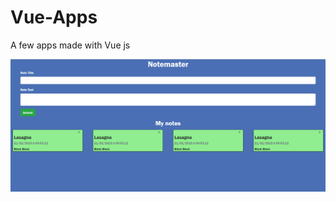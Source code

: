 # Vue-Apps
A few apps made with Vue js

![alt text](https://github.com/Rafik-Belkadi/Vue-Apps/blob/master/Applications/Screenshots/Notemaster.png)
